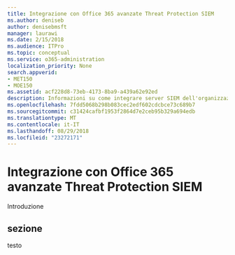 ```yaml
---
title: Integrazione con Office 365 avanzate Threat Protection SIEM
ms.author: deniseb
author: denisebmsft
manager: laurawi
ms.date: 2/15/2018
ms.audience: ITPro
ms.topic: conceptual
ms.service: o365-administration
localization_priority: None
search.appverid:
- MET150
- MOE150
ms.assetid: acf228d8-73eb-4173-8ba9-a439a62e92ed
description: Informazioni su come integrare server SIEM dell'organizzazione con Office 365 avanzate Threat Protection.
ms.openlocfilehash: 7fdd5068b298b083cec2edf602cdcbce73c689b7
ms.sourcegitcommit: c31424cafbf1953f2864d7e2ceb95b329a694edb
ms.translationtype: MT
ms.contentlocale: it-IT
ms.lasthandoff: 08/29/2018
ms.locfileid: "23272171"
---
```

# <a name="siem-integration-with-office-365-advanced-threat-protection"></a>Integrazione con Office 365 avanzate Threat Protection SIEM

Introduzione
  
## <a name="section"></a>sezione

testo
  


